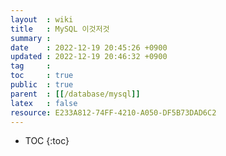 ```yaml
---
layout  : wiki
title   : MySQL 이것저것
summary : 
date    : 2022-12-19 20:45:26 +0900
updated : 2022-12-19 20:46:32 +0900
tag     : 
toc     : true
public  : true
parent  : [[/database/mysql]]
latex   : false
resource: E233A812-74FF-4210-A050-DF5B73DAD6C2
---
```

* TOC
{:toc}

# 
